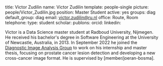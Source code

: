 title: Victor Zudilin
name: Victor Zudilin
template: people-single
picture: people/Victor_Zudilin.jpg
position: Master Student
active: yes
groups: diag
default_group: diag
email: victor.zudilin@ru.nl
office: Route, Room 
telephone:
type: student
scholar: 
publons: 
orcid: 
linkedin:

Victor is a Data Science master student at Radboud University, Nijmegen. He received his bachelor's degree in Software Engineering at the University of Newcastle, Australia, in 2013. In September 2022 he joined the [Diagnostic Image Analysis Group](http://diagnijmegen.nl) to work on his internship and master thesis, focusing on prostate cancer lesion detection and developing a new cross-cancer image format. He is supervised by [member/joeran-bosma].





